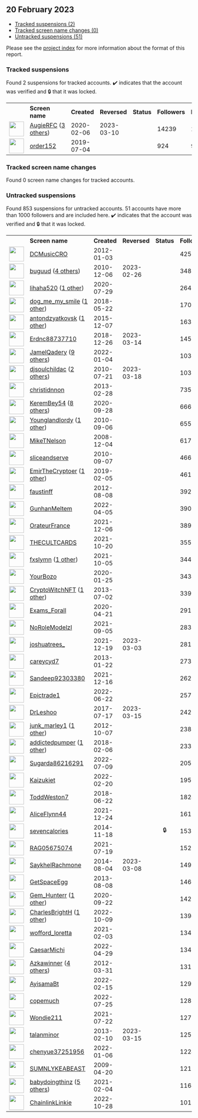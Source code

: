 ## 20 February 2023

* [Tracked suspensions (2)](#tracked-suspensions)
* [Tracked screen name changes (0)](#tracked-screen-name-changes)
* [Untracked suspensions (51)](#untracked-suspensions)

Please see the [project index](https://github.com/travisbrown/twitter-watch) for more information about the format of this report.

### Tracked suspensions

Found 2 suspensions for tracked accounts.
  ✔️ indicates that the account was verified and 🔒 that it was locked.

<table>
    <tr>
        <th></th>
        <th align="left">Screen name</th>
        <th align="left">Created</th>
        <th align="left">Reversed</th>
        <th align="left">Status</th>
        <th align="left">Followers</th>
        <th align="left">Ranking</th></tr>
    </tr>
        <tr>
            <td><a href="https://twitter.com/intent/user?user_id=1225248077797363712">
                <img src="https://pbs.twimg.com/profile_images/1559266296197431297/QLOpOV3v_normal.jpg" width="40px" height="40px" align="center"/></a>
            </td>
            <td>
                <a href="https://twitter.com/AugieRFC">AugieRFC</a>&nbsp;(<a href="https://api.memory.lol/v1/tw/id/1225248077797363712">3 others</a>)&nbsp;</td>
            <td>2020-02-06</td>
            <td>2023-03-10</td>
            <td align="center"></td>
            <td>14239</td>
            <td>16678</td>
        </tr>
        <tr>
            <td><a href="https://twitter.com/intent/user?user_id=1146580172000415749">
                <img src="https://pbs.twimg.com/profile_images/1146580440582635521/bXhXq4GU_normal.jpg" width="40px" height="40px" align="center"/></a>
            </td>
            <td>
                <a href="https://twitter.com/order152">order152</a></td>
            <td>2019-07-04</td>
            <td></td>
            <td align="center"></td>
            <td>924</td>
            <td>90385</td>
        </tr></table>

### Tracked screen name changes

Found 0 screen name changes for tracked accounts.

### Untracked suspensions

Found 853 suspensions for untracked accounts.
51 accounts have more than 1000 followers and are included here.
  ✔️ indicates that the account was verified and 🔒 that it was locked.

<table>
    <tr>
        <th></th>
        <th align="left">Screen name</th>
        <th align="left">Created</th>
        <th align="left">Reversed</th>
        <th align="left">Status</th>
        <th align="left">Followers</th>
    </tr>
        <tr>
            <td><a href="https://twitter.com/intent/user?user_id=453857487">
                <img src="https://pbs.twimg.com/profile_images/1015549781484232704/n9HBPfpv_normal.jpg" width="40px" height="40px" align="center"/></a>
            </td>
            <td>
                <a href="https://twitter.com/DCMusicCRO">DCMusicCRO</a></td>
            <td>2012-01-03</td>
            <td></td>
            <td align="center"></td>
            <td>42553</td>
        </tr>
        <tr>
            <td><a href="https://twitter.com/intent/user?user_id=223495564">
                <img src="https://pbs.twimg.com/profile_images/1597992549439807490/ESsdEzQo_normal.jpg" width="40px" height="40px" align="center"/></a>
            </td>
            <td>
                <a href="https://twitter.com/buguud">buguud</a>&nbsp;(<a href="https://api.memory.lol/v1/tw/id/223495564">4 others</a>)&nbsp;</td>
            <td>2010-12-06</td>
            <td>2023-02-26</td>
            <td align="center"></td>
            <td>34825</td>
        </tr>
        <tr>
            <td><a href="https://twitter.com/intent/user?user_id=1288474090538491904">
                <img src="https://pbs.twimg.com/profile_images/1325766331640156161/XMQKjlhZ_normal.jpg" width="40px" height="40px" align="center"/></a>
            </td>
            <td>
                <a href="https://twitter.com/lihaha520">lihaha520</a>&nbsp;(<a href="https://api.memory.lol/v1/tw/id/1288474090538491904">1 other</a>)&nbsp;</td>
            <td>2020-07-29</td>
            <td></td>
            <td align="center"></td>
            <td>26479</td>
        </tr>
        <tr>
            <td><a href="https://twitter.com/intent/user?user_id=998762671120973824">
                <img src="https://pbs.twimg.com/profile_images/1548106327674695683/U6lIT_Hp_normal.jpg" width="40px" height="40px" align="center"/></a>
            </td>
            <td>
                <a href="https://twitter.com/dog_me_my_smile">dog_me_my_smile</a>&nbsp;(<a href="https://api.memory.lol/v1/tw/id/998762671120973824">1 other</a>)&nbsp;</td>
            <td>2018-05-22</td>
            <td></td>
            <td align="center"></td>
            <td>17028</td>
        </tr>
        <tr>
            <td><a href="https://twitter.com/intent/user?user_id=4482679274">
                <img src="https://pbs.twimg.com/profile_images/1511246501434908674/57RTXkdb_normal.jpg" width="40px" height="40px" align="center"/></a>
            </td>
            <td>
                <a href="https://twitter.com/antondzyatkovsk">antondzyatkovsk</a>&nbsp;(<a href="https://api.memory.lol/v1/tw/id/4482679274">1 other</a>)&nbsp;</td>
            <td>2015-12-07</td>
            <td></td>
            <td align="center"></td>
            <td>16382</td>
        </tr>
        <tr>
            <td><a href="https://twitter.com/intent/user?user_id=1078007458809954311">
                <img src="https://pbs.twimg.com/profile_images/1596471865563906049/KNp8iVVU_normal.jpg" width="40px" height="40px" align="center"/></a>
            </td>
            <td>
                <a href="https://twitter.com/Erdnc88737710">Erdnc88737710</a></td>
            <td>2018-12-26</td>
            <td>2023-03-14</td>
            <td align="center"></td>
            <td>14529</td>
        </tr>
        <tr>
            <td><a href="https://twitter.com/intent/user?user_id=1478249397611864068">
                <img src="https://pbs.twimg.com/profile_images/1587057540130537472/0uSG2nBu_normal.jpg" width="40px" height="40px" align="center"/></a>
            </td>
            <td>
                <a href="https://twitter.com/JamelQadery">JamelQadery</a>&nbsp;(<a href="https://api.memory.lol/v1/tw/id/1478249397611864068">9 others</a>)&nbsp;</td>
            <td>2022-01-04</td>
            <td></td>
            <td align="center"></td>
            <td>10369</td>
        </tr>
        <tr>
            <td><a href="https://twitter.com/intent/user?user_id=168865510">
                <img src="https://pbs.twimg.com/profile_images/1598204267843682305/lQ7fJCuQ_normal.jpg" width="40px" height="40px" align="center"/></a>
            </td>
            <td>
                <a href="https://twitter.com/djsoulchildac">djsoulchildac</a>&nbsp;(<a href="https://api.memory.lol/v1/tw/id/168865510">2 others</a>)&nbsp;</td>
            <td>2010-07-21</td>
            <td>2023-03-18</td>
            <td align="center"></td>
            <td>10333</td>
        </tr>
        <tr>
            <td><a href="https://twitter.com/intent/user?user_id=1226466175">
                <img src="https://pbs.twimg.com/profile_images/3317638446/cfc3f61ac4349ca77c87031e7b033c87_normal.jpeg" width="40px" height="40px" align="center"/></a>
            </td>
            <td>
                <a href="https://twitter.com/christidnnon">christidnnon</a></td>
            <td>2013-02-28</td>
            <td></td>
            <td align="center"></td>
            <td>7353</td>
        </tr>
        <tr>
            <td><a href="https://twitter.com/intent/user?user_id=1310661560902340610">
                <img src="https://pbs.twimg.com/profile_images/1500804700513394688/3bh_gdVH_normal.jpg" width="40px" height="40px" align="center"/></a>
            </td>
            <td>
                <a href="https://twitter.com/KeremBey54">KeremBey54</a>&nbsp;(<a href="https://api.memory.lol/v1/tw/id/1310661560902340610">8 others</a>)&nbsp;</td>
            <td>2020-09-28</td>
            <td></td>
            <td align="center"></td>
            <td>6668</td>
        </tr>
        <tr>
            <td><a href="https://twitter.com/intent/user?user_id=187609113">
                <img src="https://pbs.twimg.com/profile_images/1553123380076879879/LHDynShT_normal.jpg" width="40px" height="40px" align="center"/></a>
            </td>
            <td>
                <a href="https://twitter.com/Younglandlordy">Younglandlordy</a>&nbsp;(<a href="https://api.memory.lol/v1/tw/id/187609113">1 other</a>)&nbsp;</td>
            <td>2010-09-06</td>
            <td></td>
            <td align="center"></td>
            <td>6557</td>
        </tr>
        <tr>
            <td><a href="https://twitter.com/intent/user?user_id=17877660">
                <img src="https://pbs.twimg.com/profile_images/422972350/me_normal.jpg" width="40px" height="40px" align="center"/></a>
            </td>
            <td>
                <a href="https://twitter.com/MikeTNelson">MikeTNelson</a></td>
            <td>2008-12-04</td>
            <td></td>
            <td align="center"></td>
            <td>6176</td>
        </tr>
        <tr>
            <td><a href="https://twitter.com/intent/user?user_id=188031221">
                <img src="https://pbs.twimg.com/profile_images/1597995538896588802/BmDbG5ua_normal.jpg" width="40px" height="40px" align="center"/></a>
            </td>
            <td>
                <a href="https://twitter.com/sliceandserve">sliceandserve</a></td>
            <td>2010-09-07</td>
            <td></td>
            <td align="center"></td>
            <td>4665</td>
        </tr>
        <tr>
            <td><a href="https://twitter.com/intent/user?user_id=1092616198725029894">
                <img src="https://pbs.twimg.com/profile_images/1436304544221339651/JOHzPT2a_normal.jpg" width="40px" height="40px" align="center"/></a>
            </td>
            <td>
                <a href="https://twitter.com/EmirTheCryptoer">EmirTheCryptoer</a>&nbsp;(<a href="https://api.memory.lol/v1/tw/id/1092616198725029894">1 other</a>)&nbsp;</td>
            <td>2019-02-05</td>
            <td></td>
            <td align="center"></td>
            <td>4617</td>
        </tr>
        <tr>
            <td><a href="https://twitter.com/intent/user?user_id=746125489">
                <img src="https://pbs.twimg.com/profile_images/1593637049243942914/oK7lgBNe_normal.jpg" width="40px" height="40px" align="center"/></a>
            </td>
            <td>
                <a href="https://twitter.com/faustinff">faustinff</a></td>
            <td>2012-08-08</td>
            <td></td>
            <td align="center"></td>
            <td>3923</td>
        </tr>
        <tr>
            <td><a href="https://twitter.com/intent/user?user_id=1511391511820345351">
                <img src="https://pbs.twimg.com/profile_images/1511391613142155272/ADWMon4H_normal.jpg" width="40px" height="40px" align="center"/></a>
            </td>
            <td>
                <a href="https://twitter.com/GunhanMeltem">GunhanMeltem</a></td>
            <td>2022-04-05</td>
            <td></td>
            <td align="center"></td>
            <td>3902</td>
        </tr>
        <tr>
            <td><a href="https://twitter.com/intent/user?user_id=1467921468793274375">
                <img src="https://pbs.twimg.com/profile_images/1597728754209624067/Ig3ok5Ht_normal.jpg" width="40px" height="40px" align="center"/></a>
            </td>
            <td>
                <a href="https://twitter.com/OrateurFrance">OrateurFrance</a></td>
            <td>2021-12-06</td>
            <td></td>
            <td align="center"></td>
            <td>3893</td>
        </tr>
        <tr>
            <td><a href="https://twitter.com/intent/user?user_id=1450723745568464899">
                <img src="https://pbs.twimg.com/profile_images/1590704304280678401/1UeeAxP2_normal.jpg" width="40px" height="40px" align="center"/></a>
            </td>
            <td>
                <a href="https://twitter.com/THECULTCARDS">THECULTCARDS</a></td>
            <td>2021-10-20</td>
            <td></td>
            <td align="center"></td>
            <td>3555</td>
        </tr>
        <tr>
            <td><a href="https://twitter.com/intent/user?user_id=1445467782498304004">
                <img src="https://pbs.twimg.com/profile_images/1587130166295273474/2IHU6Vgs_normal.jpg" width="40px" height="40px" align="center"/></a>
            </td>
            <td>
                <a href="https://twitter.com/fxslymn">fxslymn</a>&nbsp;(<a href="https://api.memory.lol/v1/tw/id/1445467782498304004">1 other</a>)&nbsp;</td>
            <td>2021-10-05</td>
            <td></td>
            <td align="center"></td>
            <td>3440</td>
        </tr>
        <tr>
            <td><a href="https://twitter.com/intent/user?user_id=1221127348709396480">
                <img src="https://pbs.twimg.com/profile_images/1576373437760765952/e7SATC5k_normal.jpg" width="40px" height="40px" align="center"/></a>
            </td>
            <td>
                <a href="https://twitter.com/YourBozo">YourBozo</a></td>
            <td>2020-01-25</td>
            <td></td>
            <td align="center"></td>
            <td>3434</td>
        </tr>
        <tr>
            <td><a href="https://twitter.com/intent/user?user_id=1562427756">
                <img src="https://pbs.twimg.com/profile_images/1597593707318059011/AwCeVg35_normal.jpg" width="40px" height="40px" align="center"/></a>
            </td>
            <td>
                <a href="https://twitter.com/CryptoWitchNFT">CryptoWitchNFT</a>&nbsp;(<a href="https://api.memory.lol/v1/tw/id/1562427756">1 other</a>)&nbsp;</td>
            <td>2013-07-02</td>
            <td></td>
            <td align="center"></td>
            <td>3390</td>
        </tr>
        <tr>
            <td><a href="https://twitter.com/intent/user?user_id=1252532805466292224">
                <img src="https://pbs.twimg.com/profile_images/1252533568183701504/Hbz9I5_t_normal.png" width="40px" height="40px" align="center"/></a>
            </td>
            <td>
                <a href="https://twitter.com/Exams_Forall">Exams_Forall</a></td>
            <td>2020-04-21</td>
            <td></td>
            <td align="center"></td>
            <td>2913</td>
        </tr>
        <tr>
            <td><a href="https://twitter.com/intent/user?user_id=1434470393130127361">
                <img src="https://pbs.twimg.com/profile_images/1574909874814812161/ksINDJA9_normal.jpg" width="40px" height="40px" align="center"/></a>
            </td>
            <td>
                <a href="https://twitter.com/NoRoleModelzI">NoRoleModelzI</a></td>
            <td>2021-09-05</td>
            <td></td>
            <td align="center"></td>
            <td>2833</td>
        </tr>
        <tr>
            <td><a href="https://twitter.com/intent/user?user_id=1472436910467403778">
                <img src="https://pbs.twimg.com/profile_images/1596900135979536385/41-yCzQ9_normal.jpg" width="40px" height="40px" align="center"/></a>
            </td>
            <td>
                <a href="https://twitter.com/joshuatrees_">joshuatrees_</a></td>
            <td>2021-12-19</td>
            <td>2023-03-03</td>
            <td align="center"></td>
            <td>2818</td>
        </tr>
        <tr>
            <td><a href="https://twitter.com/intent/user?user_id=1111670276">
                <img src="https://pbs.twimg.com/profile_images/3148125949/d0fd3080cfdc5932c0e6b5ba83c13541_normal.png" width="40px" height="40px" align="center"/></a>
            </td>
            <td>
                <a href="https://twitter.com/careycyd7">careycyd7</a></td>
            <td>2013-01-22</td>
            <td></td>
            <td align="center"></td>
            <td>2737</td>
        </tr>
        <tr>
            <td><a href="https://twitter.com/intent/user?user_id=1471325572680671234">
                <img src="https://pbs.twimg.com/profile_images/1523910189317259264/EbzIEdK2_normal.jpg" width="40px" height="40px" align="center"/></a>
            </td>
            <td>
                <a href="https://twitter.com/Sandeep92303380">Sandeep92303380</a></td>
            <td>2021-12-16</td>
            <td></td>
            <td align="center"></td>
            <td>2627</td>
        </tr>
        <tr>
            <td><a href="https://twitter.com/intent/user?user_id=1539667808291799043">
                <img src="https://pbs.twimg.com/profile_images/1588908950363176962/x2weWfHR_normal.jpg" width="40px" height="40px" align="center"/></a>
            </td>
            <td>
                <a href="https://twitter.com/Epictrade1">Epictrade1</a></td>
            <td>2022-06-22</td>
            <td></td>
            <td align="center"></td>
            <td>2572</td>
        </tr>
        <tr>
            <td><a href="https://twitter.com/intent/user?user_id=887041021279961089">
                <img src="https://pbs.twimg.com/profile_images/1590687574259077121/pCCCVD4E_normal.jpg" width="40px" height="40px" align="center"/></a>
            </td>
            <td>
                <a href="https://twitter.com/DrLeshoo">DrLeshoo</a></td>
            <td>2017-07-17</td>
            <td>2023-03-15</td>
            <td align="center"></td>
            <td>2420</td>
        </tr>
        <tr>
            <td><a href="https://twitter.com/intent/user?user_id=866751540">
                <img src="https://pbs.twimg.com/profile_images/1456687991695499266/7K0X-I0h_normal.jpg" width="40px" height="40px" align="center"/></a>
            </td>
            <td>
                <a href="https://twitter.com/junk_marley1">junk_marley1</a>&nbsp;(<a href="https://api.memory.lol/v1/tw/id/866751540">1 other</a>)&nbsp;</td>
            <td>2012-10-07</td>
            <td></td>
            <td align="center"></td>
            <td>2387</td>
        </tr>
        <tr>
            <td><a href="https://twitter.com/intent/user?user_id=960707310548082688">
                <img src="https://pbs.twimg.com/profile_images/1371853623613919232/0s9sjsYV_normal.jpg" width="40px" height="40px" align="center"/></a>
            </td>
            <td>
                <a href="https://twitter.com/addictedpumper">addictedpumper</a>&nbsp;(<a href="https://api.memory.lol/v1/tw/id/960707310548082688">1 other</a>)&nbsp;</td>
            <td>2018-02-06</td>
            <td></td>
            <td align="center"></td>
            <td>2333</td>
        </tr>
        <tr>
            <td><a href="https://twitter.com/intent/user?user_id=1545808221276880899">
                <img src="https://pbs.twimg.com/profile_images/1545808544389382145/cK90kJTb_normal.jpg" width="40px" height="40px" align="center"/></a>
            </td>
            <td>
                <a href="https://twitter.com/Sugarda86216291">Sugarda86216291</a></td>
            <td>2022-07-09</td>
            <td></td>
            <td align="center"></td>
            <td>2058</td>
        </tr>
        <tr>
            <td><a href="https://twitter.com/intent/user?user_id=1495417435188514824">
                <img src="https://pbs.twimg.com/profile_images/1587212154184372225/DEFTwc7F_normal.jpg" width="40px" height="40px" align="center"/></a>
            </td>
            <td>
                <a href="https://twitter.com/Kaizukiet">Kaizukiet</a></td>
            <td>2022-02-20</td>
            <td></td>
            <td align="center"></td>
            <td>1959</td>
        </tr>
        <tr>
            <td><a href="https://twitter.com/intent/user?user_id=1010042731127767040">
                <img src="https://pbs.twimg.com/profile_images/1010045606973378561/88agCyuv_normal.jpg" width="40px" height="40px" align="center"/></a>
            </td>
            <td>
                <a href="https://twitter.com/ToddWeston7">ToddWeston7</a></td>
            <td>2018-06-22</td>
            <td></td>
            <td align="center"></td>
            <td>1824</td>
        </tr>
        <tr>
            <td><a href="https://twitter.com/intent/user?user_id=1474259282157789185">
                <img src="https://pbs.twimg.com/profile_images/1474260430675755010/Tx15W_Oj_normal.jpg" width="40px" height="40px" align="center"/></a>
            </td>
            <td>
                <a href="https://twitter.com/AliceFlynn44">AliceFlynn44</a></td>
            <td>2021-12-24</td>
            <td></td>
            <td align="center"></td>
            <td>1617</td>
        </tr>
        <tr>
            <td><a href="https://twitter.com/intent/user?user_id=2903987132">
                <img src="https://pbs.twimg.com/profile_images/1560386374108323842/bjYxoaEJ_normal.jpg" width="40px" height="40px" align="center"/></a>
            </td>
            <td>
                <a href="https://twitter.com/sevencalories">sevencalories</a></td>
            <td>2014-11-18</td>
            <td></td>
            <td align="center">🔒</td>
            <td>1533</td>
        </tr>
        <tr>
            <td><a href="https://twitter.com/intent/user?user_id=1417064500260478981">
                <img src="https://pbs.twimg.com/profile_images/1585526167037165569/bYYPhKBc_normal.jpg" width="40px" height="40px" align="center"/></a>
            </td>
            <td>
                <a href="https://twitter.com/RAG05675074">RAG05675074</a></td>
            <td>2021-07-19</td>
            <td></td>
            <td align="center"></td>
            <td>1523</td>
        </tr>
        <tr>
            <td><a href="https://twitter.com/intent/user?user_id=2706362754">
                <img src="https://pbs.twimg.com/profile_images/905034108635463680/Y3S1oa09_normal.jpg" width="40px" height="40px" align="center"/></a>
            </td>
            <td>
                <a href="https://twitter.com/SaykhelRachmone">SaykhelRachmone</a></td>
            <td>2014-08-04</td>
            <td>2023-03-08</td>
            <td align="center"></td>
            <td>1499</td>
        </tr>
        <tr>
            <td><a href="https://twitter.com/intent/user?user_id=1654880034">
                <img src="https://pbs.twimg.com/profile_images/1361011977116659717/4X5Oszv1_normal.jpg" width="40px" height="40px" align="center"/></a>
            </td>
            <td>
                <a href="https://twitter.com/GetSpaceEgg">GetSpaceEgg</a></td>
            <td>2013-08-08</td>
            <td></td>
            <td align="center"></td>
            <td>1460</td>
        </tr>
        <tr>
            <td><a href="https://twitter.com/intent/user?user_id=1308349690866327554">
                <img src="https://pbs.twimg.com/profile_images/1596392270839877637/w2pYc5-g_normal.jpg" width="40px" height="40px" align="center"/></a>
            </td>
            <td>
                <a href="https://twitter.com/Gem_Hunterr">Gem_Hunterr</a>&nbsp;(<a href="https://api.memory.lol/v1/tw/id/1308349690866327554">1 other</a>)&nbsp;</td>
            <td>2020-09-22</td>
            <td></td>
            <td align="center"></td>
            <td>1420</td>
        </tr>
        <tr>
            <td><a href="https://twitter.com/intent/user?user_id=1578960213889236993">
                <img src="https://pbs.twimg.com/profile_images/1594339722209497089/MlP4eimg_normal.jpg" width="40px" height="40px" align="center"/></a>
            </td>
            <td>
                <a href="https://twitter.com/CharlesBrightH">CharlesBrightH</a>&nbsp;(<a href="https://api.memory.lol/v1/tw/id/1578960213889236993">1 other</a>)&nbsp;</td>
            <td>2022-10-09</td>
            <td></td>
            <td align="center"></td>
            <td>1394</td>
        </tr>
        <tr>
            <td><a href="https://twitter.com/intent/user?user_id=1356922003106758656">
                <img src="https://pbs.twimg.com/profile_images/1356922646508818437/6hjxsWy0_normal.jpg" width="40px" height="40px" align="center"/></a>
            </td>
            <td>
                <a href="https://twitter.com/wofford_loretta">wofford_loretta</a></td>
            <td>2021-02-03</td>
            <td></td>
            <td align="center"></td>
            <td>1347</td>
        </tr>
        <tr>
            <td><a href="https://twitter.com/intent/user?user_id=1520085049781202944">
                <img src="https://pbs.twimg.com/profile_images/1520085816911007755/bZT4EF1R_normal.jpg" width="40px" height="40px" align="center"/></a>
            </td>
            <td>
                <a href="https://twitter.com/CaesarMichi">CaesarMichi</a></td>
            <td>2022-04-29</td>
            <td></td>
            <td align="center"></td>
            <td>1341</td>
        </tr>
        <tr>
            <td><a href="https://twitter.com/intent/user?user_id=541307947">
                <img src="https://pbs.twimg.com/profile_images/1539627752202342400/aicmMlsD_normal.jpg" width="40px" height="40px" align="center"/></a>
            </td>
            <td>
                <a href="https://twitter.com/Azkawinner">Azkawinner</a>&nbsp;(<a href="https://api.memory.lol/v1/tw/id/541307947">4 others</a>)&nbsp;</td>
            <td>2012-03-31</td>
            <td></td>
            <td align="center"></td>
            <td>1312</td>
        </tr>
        <tr>
            <td><a href="https://twitter.com/intent/user?user_id=1493659704941334533">
                <img src="https://pbs.twimg.com/profile_images/1587223714877345794/5mPgV_yW_normal.jpg" width="40px" height="40px" align="center"/></a>
            </td>
            <td>
                <a href="https://twitter.com/AyisamaBt">AyisamaBt</a></td>
            <td>2022-02-15</td>
            <td></td>
            <td align="center"></td>
            <td>1299</td>
        </tr>
        <tr>
            <td><a href="https://twitter.com/intent/user?user_id=1551583275180777472">
                <img src="https://pbs.twimg.com/profile_images/1594091505026736129/s5s5qeO1_normal.jpg" width="40px" height="40px" align="center"/></a>
            </td>
            <td>
                <a href="https://twitter.com/copemuch">copemuch</a></td>
            <td>2022-07-25</td>
            <td></td>
            <td align="center"></td>
            <td>1288</td>
        </tr>
        <tr>
            <td><a href="https://twitter.com/intent/user?user_id=1418319918886531077">
                <img src="https://pbs.twimg.com/profile_images/1590739589274406913/QYqCzR7L_normal.jpg" width="40px" height="40px" align="center"/></a>
            </td>
            <td>
                <a href="https://twitter.com/Wondie211">Wondie211</a></td>
            <td>2021-07-22</td>
            <td></td>
            <td align="center"></td>
            <td>1278</td>
        </tr>
        <tr>
            <td><a href="https://twitter.com/intent/user?user_id=1166603510">
                <img src="https://pbs.twimg.com/profile_images/3269126229/0b0047180d97a8ce3bab332d12643b3f_normal.jpeg" width="40px" height="40px" align="center"/></a>
            </td>
            <td>
                <a href="https://twitter.com/talanminor">talanminor</a></td>
            <td>2013-02-10</td>
            <td>2023-03-15</td>
            <td align="center"></td>
            <td>1252</td>
        </tr>
        <tr>
            <td><a href="https://twitter.com/intent/user?user_id=1478993295145836545">
                <img src="https://pbs.twimg.com/profile_images/1479103275232555008/rEmw3Ua5_normal.jpg" width="40px" height="40px" align="center"/></a>
            </td>
            <td>
                <a href="https://twitter.com/chenyue37251956">chenyue37251956</a></td>
            <td>2022-01-06</td>
            <td></td>
            <td align="center"></td>
            <td>1224</td>
        </tr>
        <tr>
            <td><a href="https://twitter.com/intent/user?user_id=33635529">
                <img src="https://pbs.twimg.com/profile_images/1595138695673397254/7MHF5LZW_normal.jpg" width="40px" height="40px" align="center"/></a>
            </td>
            <td>
                <a href="https://twitter.com/SUMNLYKEABEAST">SUMNLYKEABEAST</a></td>
            <td>2009-04-20</td>
            <td></td>
            <td align="center"></td>
            <td>1212</td>
        </tr>
        <tr>
            <td><a href="https://twitter.com/intent/user?user_id=1357348172318666756">
                <img src="https://pbs.twimg.com/profile_images/1591756351969050624/v-uq2g-T_normal.jpg" width="40px" height="40px" align="center"/></a>
            </td>
            <td>
                <a href="https://twitter.com/babydoingthinz">babydoingthinz</a>&nbsp;(<a href="https://api.memory.lol/v1/tw/id/1357348172318666756">5 others</a>)&nbsp;</td>
            <td>2021-02-04</td>
            <td></td>
            <td align="center"></td>
            <td>1164</td>
        </tr>
        <tr>
            <td><a href="https://twitter.com/intent/user?user_id=1585993367124582400">
                <img src="https://pbs.twimg.com/profile_images/1598654538688466944/YckFC0I9_normal.jpg" width="40px" height="40px" align="center"/></a>
            </td>
            <td>
                <a href="https://twitter.com/ChainlinkLinkie">ChainlinkLinkie</a></td>
            <td>2022-10-28</td>
            <td></td>
            <td align="center"></td>
            <td>1012</td>
        </tr></table>
